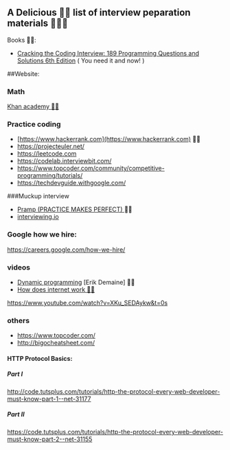 ## A Delicious 👌🏼 list of interview peparation materials 🐠🖖🏼

Books 🖖🏼:

- [Cracking the Coding Interview: 189 Programming Questions and Solutions 6th Edition](https://www.amazon.com/Cracking-Coding-Interview-Programming-Questions/dp/0984782850/ref=sr_1_2?hvadid=241870593966&hvdev=c&hvlocphy=9004335&hvnetw=g&hvpos=1t1&hvqmt=e&hvrand=18262234070659357603&hvtargid=kwd-20040243067&keywords=cracking+the+coding+interview&qid=1555691503&s=gateway&sr=8-2) ( You need it and now! )


##Website:
### Math
[Khan academy 👍🏻](https://khanacademy.org/) 



### Practice coding
- [https://www.hackerrank.com](https://www.hackerrank.com) 👍🏻
- https://projecteuler.net/
- https://leetcode.com
- https://codelab.interviewbit.com/
- https://www.topcoder.com/community/competitive-programming/tutorials/
- https://techdevguide.withgoogle.com/

###Muckup interview
- [Pramp (PRACTICE MAKES PERFECT) ](https://pramp.com) 👍🏻
- [interviewing.io](https://interviewing.io)


### Google how we hire:
https://careers.google.com/how-we-hire/

### videos

- [Dynamic programming](https://www.youtube.com/watch?v=OQ5jsbhAv_M) [Erik Demaine] 👍🏻
- [How does internet work 👍🏻](https://www.youtube.com/watch?v=8KuO4r5CHjM&t=0s)


https://www.youtube.com/watch?v=XKu_SEDAykw&t=0s

### others
- https://www.topcoder.com/
- http://bigocheatsheet.com/


#### HTTP Protocol Basics: 
##### Part I
http://code.tutsplus.com/tutorials/http-the-protocol-every-web-developer-must-know-part-1--net-31177
##### Part II
https://code.tutsplus.com/tutorials/http-the-protocol-every-web-developer-must-know-part-2--net-31155
